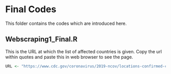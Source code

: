 # Final Codes

This folder contains the codes which are introduced here. 

## Webscraping1_Final.R

This is the URL at which the list of affected countries is given. Copy the url within quotes and paste this in web browser to see the page. 

```R
URL <- "https://www.cdc.gov/coronavirus/2019-ncov/locations-confirmed-cases.html#map"
```
